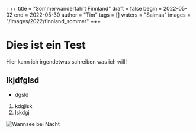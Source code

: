 +++
title = "Sommerwanderfahrt Finnland"
draft = false
begin = 2022-05-02
end = 2022-05-30
author = "Tim"
tags = []
waters = "Saimaa"
images = "/images/2022/finnland_sommer"
+++

# Dies ist ein Test

Hier kann ich irgendetwas schreiben was ich will!

## lkjdfglsd

- dgsld
1. kdgjlsk
1. lskdgj

![Wannsee bei Nacht](bilder/wannsee_bei_nacht.jpeg)
